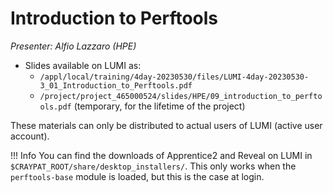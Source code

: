 # Introduction to Perftools

*Presenter: Alfio Lazzaro (HPE)*

-   Slides available on LUMI as:
    -   `/appl/local/training/4day-20230530/files/LUMI-4day-20230530-3_01_Introduction_to_Perftools.pdf`
    -   `/project/project_465000524/slides/HPE/09_introduction_to_perftools.pdf` (temporary, for the lifetime of the project)

These materials can only be distributed to actual users of LUMI (active user account).

!!! Info
    You can find the downloads of Apprentice2 and Reveal on LUMI in
    `$CRAYPAT_ROOT/share/desktop_installers/`. This only works when the
    `perftools-base` module is loaded, but this is the case at login.


